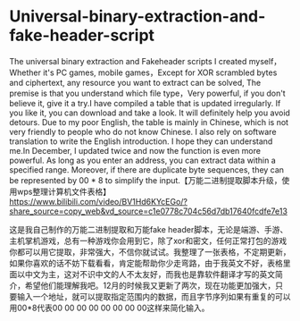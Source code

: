 # Universal-binary-extraction-and-fake-header-script
The universal binary extraction and Fakeheader scripts I created myself，Whether it's PC games, mobile games，Except for XOR scrambled bytes and ciphertext, any resource you want to extract can be solved, The premise is that you understand which file type，Very powerful, if you don't believe it, give it a try.I have compiled a table that is updated irregularly. If you like it, you can download and take a look. It will definitely help you avoid detours. Due to my poor English, the table is mainly in Chinese, which is not very friendly to people who do not know Chinese. I also rely on software translation to write the English introduction. I hope they can understand me.In December, I updated twice and now the function is even more powerful. As long as you enter an address, you can extract data within a specified range. Moreover, if there are duplicate byte sequences, they can be represented by 00 * 8 to simplify the input.【万能二进制提取脚本升级，使用wps整理计算机文件表格】 https://www.bilibili.com/video/BV1Hd6KYcEGo/?share_source=copy_web&vd_source=c1e0778c704c56d7db17640fcdfe7e13





这是我自己制作的万能二进制提取和万能fake header脚本，无论是端游、手游、主机掌机游戏，总有一种游戏你会用到它，除了xor和密文，任何正常打包的游戏你都可以用它提取，非常强大，不信你就试试。我整理了一张表格，不定期更新，如果你喜欢的话不妨下载看看，肯定能帮助你少走弯路，由于我英文不好，表格里面以中文为主，这对不识中文的人不太友好，而我也是靠软件翻译才写的英文简介，希望他们能理解我吧。12月的时候我又更新了两次，现在功能更加强大，只要输入一个地址，就可以提取指定范围内的数据，而且字节序列如果有重复的可以用00*8代表00 00 00 00 00 00 00 00这样来简化输入。
